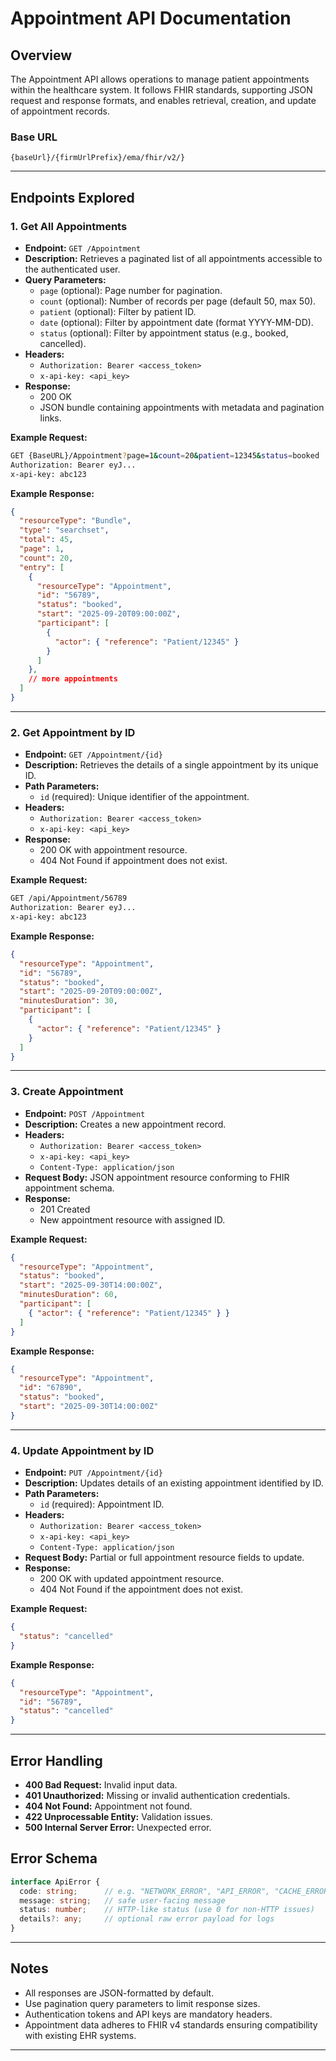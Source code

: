 # Appointment API Documentation

## Overview

The Appointment API allows operations to manage patient appointments within the healthcare system. It follows FHIR standards, supporting JSON request and response formats, and enables retrieval, creation, and update of appointment records.

### Base URL

`{baseUrl}/{firmUrlPrefix}/ema/fhir/v2/}`

***

## Endpoints Explored

### 1. Get All Appointments

- **Endpoint:** `GET /Appointment`
- **Description:** Retrieves a paginated list of all appointments accessible to the authenticated user.
- **Query Parameters:**
  - `page` (optional): Page number for pagination.
  - `count` (optional): Number of records per page (default 50, max 50).
  - `patient` (optional): Filter by patient ID.
  - `date` (optional): Filter by appointment date (format YYYY-MM-DD).
  - `status` (optional): Filter by appointment status (e.g., booked, cancelled).
- **Headers:**
  - `Authorization: Bearer <access_token>`
  - `x-api-key: <api_key>`
- **Response:**
  - 200 OK
  - JSON bundle containing appointments with metadata and pagination links.

**Example Request:**
```bash
GET {BaseURL}/Appointment?page=1&count=20&patient=12345&status=booked
Authorization: Bearer eyJ...
x-api-key: abc123
```

**Example Response:**
```json
{
  "resourceType": "Bundle",
  "type": "searchset",
  "total": 45,
  "page": 1,
  "count": 20,
  "entry": [
    {
      "resourceType": "Appointment",
      "id": "56789",
      "status": "booked",
      "start": "2025-09-20T09:00:00Z",
      "participant": [
        {
          "actor": { "reference": "Patient/12345" }
        }
      ]
    },
    // more appointments
  ]
}
```

***

### 2. Get Appointment by ID

- **Endpoint:** `GET /Appointment/{id}`
- **Description:** Retrieves the details of a single appointment by its unique ID.
- **Path Parameters:**
  - `id` (required): Unique identifier of the appointment.
- **Headers:**
  - `Authorization: Bearer <access_token>`
  - `x-api-key: <api_key>`
- **Response:**
  - 200 OK with appointment resource.
  - 404 Not Found if appointment does not exist.

**Example Request:**
```bash
GET /api/Appointment/56789
Authorization: Bearer eyJ...
x-api-key: abc123
```

**Example Response:**
```json
{
  "resourceType": "Appointment",
  "id": "56789",
  "status": "booked",
  "start": "2025-09-20T09:00:00Z",
  "minutesDuration": 30,
  "participant": [
    {
      "actor": { "reference": "Patient/12345" }
    }
  ]
}
```

***

### 3. Create Appointment

- **Endpoint:** `POST /Appointment`
- **Description:** Creates a new appointment record.
- **Headers:**
  - `Authorization: Bearer <access_token>`
  - `x-api-key: <api_key>`
  - `Content-Type: application/json`
- **Request Body:** JSON appointment resource conforming to FHIR appointment schema.
- **Response:**
  - 201 Created
  - New appointment resource with assigned ID.

**Example Request:**
```json
{
  "resourceType": "Appointment",
  "status": "booked",
  "start": "2025-09-30T14:00:00Z",
  "minutesDuration": 60,
  "participant": [
    { "actor": { "reference": "Patient/12345" } }
  ]
}
```

**Example Response:**
```json
{
  "resourceType": "Appointment",
  "id": "67890",
  "status": "booked",
  "start": "2025-09-30T14:00:00Z"
}
```

***

### 4. Update Appointment by ID

- **Endpoint:** `PUT /Appointment/{id}`
- **Description:** Updates details of an existing appointment identified by ID.
- **Path Parameters:**
  - `id` (required): Appointment ID.
- **Headers:**
  - `Authorization: Bearer <access_token>`
  - `x-api-key: <api_key>`
  - `Content-Type: application/json`
- **Request Body:** Partial or full appointment resource fields to update.
- **Response:**
  - 200 OK with updated appointment resource.
  - 404 Not Found if the appointment does not exist.

**Example Request:**
```json
{
  "status": "cancelled"
}
```

**Example Response:**
```json
{
  "resourceType": "Appointment",
  "id": "56789",
  "status": "cancelled"
}
```

***

## Error Handling

- **400 Bad Request:** Invalid input data.
- **401 Unauthorized:** Missing or invalid authentication credentials.
- **404 Not Found:** Appointment not found.
- **422 Unprocessable Entity:** Validation issues.
- **500 Internal Server Error:** Unexpected error.

## Error Schema

```ts
interface ApiError {
  code: string;      // e.g. "NETWORK_ERROR", "API_ERROR", "CACHE_ERROR"
  message: string;   // safe user-facing message
  status: number;    // HTTP-like status (use 0 for non-HTTP issues)
  details?: any;     // optional raw error payload for logs
}
```

***

## Notes

- All responses are JSON-formatted by default.
- Use pagination query parameters to limit response sizes.
- Authentication tokens and API keys are mandatory headers.
- Appointment data adheres to FHIR v4 standards ensuring compatibility with existing EHR systems.

***
